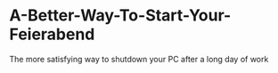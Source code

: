 # A-Better-Way-To-Start-Your-Feierabend
The more satisfying way to shutdown your PC after a long day of work
